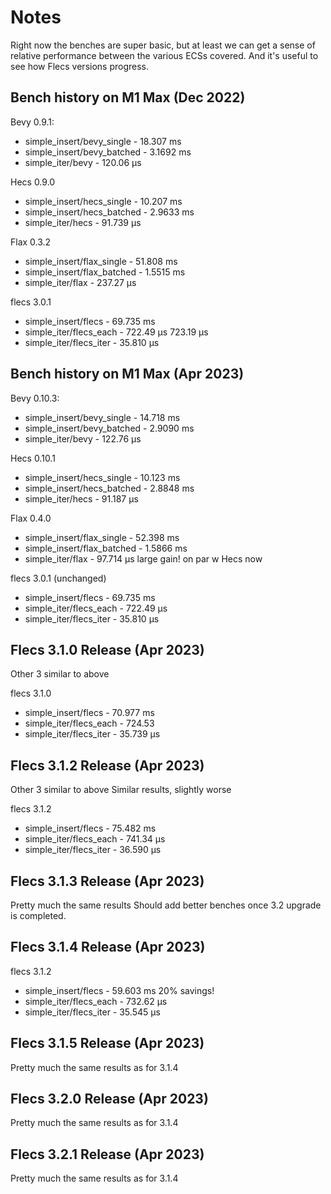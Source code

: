 # Notes

Right now the benches are super basic, but at least we can get a sense of relative performance between the various ECSs covered. And it's useful to see how Flecs versions progress.

## Bench history on M1 Max (Dec 2022)

Bevy 0.9.1:
- simple_insert/bevy_single - 18.307 ms
- simple_insert/bevy_batched - 3.1692 ms
- simple_iter/bevy - 120.06 µs

Hecs 0.9.0
- simple_insert/hecs_single - 10.207 ms 
- simple_insert/hecs_batched - 2.9633 ms
- simple_iter/hecs - 91.739 µs

Flax 0.3.2
- simple_insert/flax_single - 51.808 ms 
- simple_insert/flax_batched - 1.5515 ms
- simple_iter/flax - 237.27 µs

flecs 3.0.1
- simple_insert/flecs - 69.735 ms
- simple_iter/flecs_each - 722.49 µs 723.19 µs
- simple_iter/flecs_iter - 35.810 µs

## Bench history on M1 Max (Apr 2023)

Bevy 0.10.3:
- simple_insert/bevy_single - 14.718 ms
- simple_insert/bevy_batched - 2.9090 ms
- simple_iter/bevy - 122.76 µs

Hecs 0.10.1
- simple_insert/hecs_single - 10.123 ms 
- simple_insert/hecs_batched - 2.8848 ms
- simple_iter/hecs - 91.187 µs

Flax 0.4.0
- simple_insert/flax_single - 52.398 ms 
- simple_insert/flax_batched - 1.5866 ms
- simple_iter/flax - 97.714 µs	large gain! on par w Hecs now

flecs 3.0.1 (unchanged)
- simple_insert/flecs - 69.735 ms
- simple_iter/flecs_each - 722.49 µs
- simple_iter/flecs_iter - 35.810 µs

## Flecs 3.1.0 Release (Apr 2023)
Other 3 similar to above

flecs 3.1.0
- simple_insert/flecs - 70.977 ms
- simple_iter/flecs_each - 724.53
- simple_iter/flecs_iter - 35.739 µs

## Flecs 3.1.2 Release (Apr 2023)
Other 3 similar to above
Similar results, slightly worse

flecs 3.1.2
- simple_insert/flecs - 75.482 ms
- simple_iter/flecs_each - 741.34 µs
- simple_iter/flecs_iter - 36.590 µs

## Flecs 3.1.3 Release (Apr 2023)
Pretty much the same results
Should add better benches once 3.2 upgrade is completed.

## Flecs 3.1.4 Release (Apr 2023)
flecs 3.1.2
- simple_insert/flecs - 59.603 ms		20% savings!
- simple_iter/flecs_each - 732.62 µs
- simple_iter/flecs_iter - 35.545 µs

## Flecs 3.1.5 Release (Apr 2023)
Pretty much the same results as for 3.1.4

## Flecs 3.2.0 Release (Apr 2023)
Pretty much the same results as for 3.1.4

## Flecs 3.2.1 Release (Apr 2023)
Pretty much the same results as for 3.1.4


